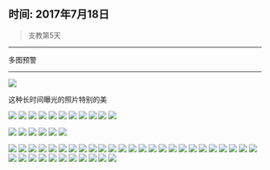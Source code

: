 <link href="../../../css/style.css" rel="stylesheet" >

## 时间: 2017年7月18日

> 支教第5天

---

多图预警

---

![](https://yumiao.static.twesix.cn/image/2017/07/18/IMG_0639.JPG)

这种长时间曝光的照片特别的美

![](https://yumiao.static.twesix.cn/image/2017/07/18/IMG_0640.JPG)
![](https://yumiao.static.twesix.cn/image/2017/07/18/IMG_0641.JPG)
![](https://yumiao.static.twesix.cn/image/2017/07/18/IMG_0642.JPG)
![](https://yumiao.static.twesix.cn/image/2017/07/18/IMG_0643.JPG)
![](https://yumiao.static.twesix.cn/image/2017/07/18/IMG_0644.JPG)
![](https://yumiao.static.twesix.cn/image/2017/07/18/IMG_0645.JPG)
![](https://yumiao.static.twesix.cn/image/2017/07/18/IMG_0646.JPG)
![](https://yumiao.static.twesix.cn/image/2017/07/18/IMG_0647.JPG)
![](https://yumiao.static.twesix.cn/image/2017/07/18/IMG_0648.JPG)
![](https://yumiao.static.twesix.cn/image/2017/07/18/IMG_0649.JPG)
![](https://yumiao.static.twesix.cn/image/2017/07/18/IMG_0650.JPG)

![](https://yumiao.static.twesix.cn/image/2017/07/18/IMG_0651.JPG)
![](https://yumiao.static.twesix.cn/image/2017/07/18/IMG_0652.JPG)
![](https://yumiao.static.twesix.cn/image/2017/07/18/IMG_0653.JPG)
![](https://yumiao.static.twesix.cn/image/2017/07/18/IMG_0654.JPG)
![](https://yumiao.static.twesix.cn/image/2017/07/18/IMG_0655.JPG)
![](https://yumiao.static.twesix.cn/image/2017/07/18/IMG_0656.JPG)


![](https://yumiao.static.twesix.cn/image/2017/07/18/IMG_0815.PNG)
![](https://yumiao.static.twesix.cn/image/2017/07/18/IMG_0816.JPG)
![](https://yumiao.static.twesix.cn/image/2017/07/18/IMG_0817.JPG)
![](https://yumiao.static.twesix.cn/image/2017/07/18/IMG_0818.JPG)
![](https://yumiao.static.twesix.cn/image/2017/07/18/IMG_0819.JPG)
![](https://yumiao.static.twesix.cn/image/2017/07/18/IMG_0820.JPG)
![](https://yumiao.static.twesix.cn/image/2017/07/18/IMG_0821.JPG)
![](https://yumiao.static.twesix.cn/image/2017/07/18/IMG_0822.JPG)
![](https://yumiao.static.twesix.cn/image/2017/07/18/IMG_0823.JPG)
![](https://yumiao.static.twesix.cn/image/2017/07/18/IMG_0824.JPG)
![](https://yumiao.static.twesix.cn/image/2017/07/18/IMG_0825.PNG)
![](https://yumiao.static.twesix.cn/image/2017/07/18/IMG_0826.PNG)
![](https://yumiao.static.twesix.cn/image/2017/07/18/IMG_0827.PNG)
![](https://yumiao.static.twesix.cn/image/2017/07/18/IMG_0828.JPG)
![](https://yumiao.static.twesix.cn/image/2017/07/18/IMG_0829.JPG)
![](https://yumiao.static.twesix.cn/image/2017/07/18/IMG_0830.JPG)
![](https://yumiao.static.twesix.cn/image/2017/07/18/IMG_0831.JPG)
![](https://yumiao.static.twesix.cn/image/2017/07/18/IMG_0832.JPG)
![](https://yumiao.static.twesix.cn/image/2017/07/18/IMG_0833.JPG)
![](https://yumiao.static.twesix.cn/image/2017/07/18/IMG_0834.JPG)
![](https://yumiao.static.twesix.cn/image/2017/07/18/IMG_0835.JPG)
![](https://yumiao.static.twesix.cn/image/2017/07/18/IMG_0836.JPG)
![](https://yumiao.static.twesix.cn/image/2017/07/18/IMG_0837.PNG)
![](https://yumiao.static.twesix.cn/image/2017/07/18/IMG_0838.JPG)
![](https://yumiao.static.twesix.cn/image/2017/07/18/IMG_0839.JPG)
![](https://yumiao.static.twesix.cn/image/2017/07/18/IMG_0840.JPG)
![](https://yumiao.static.twesix.cn/image/2017/07/18/IMG_0841.JPG)
![](https://yumiao.static.twesix.cn/image/2017/07/18/IMG_0842.JPG)
![](https://yumiao.static.twesix.cn/image/2017/07/18/IMG_0843.JPG)
![](https://yumiao.static.twesix.cn/image/2017/07/18/IMG_0844.PNG)
![](https://yumiao.static.twesix.cn/image/2017/07/18/IMG_0845.JPG)
![](https://yumiao.static.twesix.cn/image/2017/07/18/IMG_0846.JPG)
![](https://yumiao.static.twesix.cn/image/2017/07/18/IMG_0847.JPG)
![](https://yumiao.static.twesix.cn/image/2017/07/18/IMG_0848.JPG)
![](https://yumiao.static.twesix.cn/image/2017/07/18/IMG_0849.JPG)
![](https://yumiao.static.twesix.cn/image/2017/07/18/IMG_0850.JPG)

<script src="../../../js/x-oss-process.js"></script>
